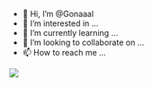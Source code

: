 - 👋 Hi, I’m @Gonaaal
- 👀 I’m interested in ...
- 🌱 I’m currently learning ...
- 💞️ I’m looking to collaborate on ...
- 📫 How to reach me ...

<!---
Gonaaal/Gonaaal is a ✨ special ✨ repository because its `README.md` (this file) appears on your GitHub profile.
You can click the Preview link to take a look at your changes.
--->

<a href="https://discord.gg/barcelonarp"><img src="[[https://discord.com/api/guilds/773668217163218944/widget.png?style=banner2](https://discord-profile-1.gonaaaldouillet.repl.co/](https://cdn.discordapp.com/attachments/987307765930287165/996402908524449983/unknown.png))"></a>
